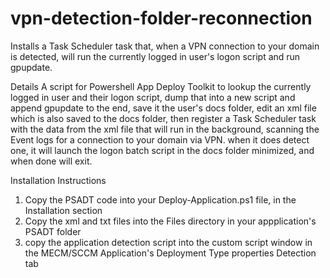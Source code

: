 # vpn-detection-folder-reconnection
Installs a Task Scheduler task that, when a VPN connection to your domain is detected, will run the currently logged in user's logon script and run gpupdate.

Details
A script for Powershell App Deploy Toolkit to lookup the currently logged in user and their logon script, dump that into a new script and append gpupdate to the end, save it the user's docs folder, edit an xml file which is also saved to the docs folder, then register a Task Scheduler task with the data from the xml file that will run in the background, scanning the Event logs for a connection to your domain via VPN. when it does detect one, it will launch the logon batch script in the docs folder minimized, and when done will exit.


Installation Instructions

1. Copy the PSADT code into your Deploy-Application.ps1 file, in the Installation section
2. Copy the xml and txt files into the Files directory in your appplication's PSADT folder
3. copy the application detection script into the custom script window in the MECM/SCCM Application's Deployment Type properties Detection tab
